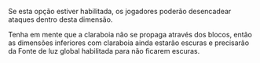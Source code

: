 Se esta opção estiver habilitada, os jogadores poderão desencadear ataques dentro desta dimensão.

Tenha em mente que a claraboia não se propaga através dos blocos, então as dimensões inferiores com claraboia ainda estarão escuras e precisarão da Fonte de luz global habilitada para não ficarem escuras.